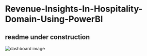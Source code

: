 # Revenue-Insights-In-Hospitality-Domain-Using-PowerBI

## readme under construction 


![dashboard image ](https://user-images.githubusercontent.com/83588204/235435288-92cb6982-6b30-4479-8763-d04dc47fddd5.jpg)
